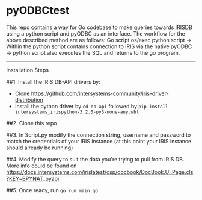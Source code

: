 # pyODBCtest
This repo contains a way for Go codebase to make queries towards IRISDB using a python script and pyODBC as an interface. 
The workflow for the above described method are as follows: Go script os/exec python script -> Within the python script contains connection to IRIS via the native pyODBC -> python script also executes the SQL and returns to the go program. 

***
Installation Steps

##1. Install the IRIS DB-API drivers by:
- Clone https://github.com/intersystems-community/iris-driver-distribution
- install the python driver by ```cd db-api``` followed by ```pip install intersystems_irispython-3.2.0-py3-none-any.whl```

##2. Clone this repo 

##3. In Script.py modify the connection string, username and password to match the credentials of your IRIS instance (at this point your IRIS instance should already be running)

##4. Modify the query to suit the data you're trying to pull from IRIS DB. More info could be found on https://docs.intersystems.com/irislatest/csp/docbook/DocBook.UI.Page.cls?KEY=BPYNAT_pyapi

##5. Once ready, run ```go run main.go```

